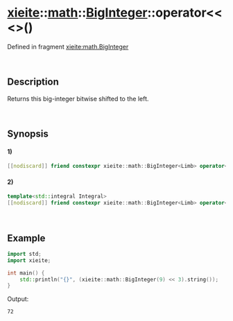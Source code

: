 # [xieite](../../../../../xieite.md)\:\:[math](../../../../../math.md)\:\:[BigInteger<Limb>](../../../../big_integer.md)\:\:operator\<\<\<\>\(\)
Defined in fragment [xieite:math.BigInteger](../../../../../../../src/math/big_integer.cpp)

&nbsp;

## Description
Returns this big-integer bitwise shifted to the left.

&nbsp;

## Synopsis
#### 1)
```cpp
[[nodiscard]] friend constexpr xieite::math::BigInteger<Limb> operator<<(const xieite::math::BigInteger<Limb>& leftOperand, const xieite::math::BigInteger<Limb>& rightOperand) noexcept;
```
#### 2)
```cpp
template<std::integral Integral>
[[nodiscard]] friend constexpr xieite::math::BigInteger<Limb> operator<<(const xieite::math::BigInteger<Limb>& leftOperand, Integral rightOperand) noexcept;
```

&nbsp;

## Example
```cpp
import std;
import xieite;

int main() {
    std::println("{}", (xieite::math::BigInteger(9) << 3).string());
}
```
Output:
```
72
```
